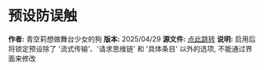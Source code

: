 # 预设防误触

**作者:** 青空莉想做舞台少女的狗
**版本:** 2025/04/29
**源文件:** [点此跳转](https://github.com/StageDog/tavern_resource/tree/main/酒馆助手/预设防误触)
**说明:** 启用后将锁定预设除了 '流式传输'、'请求思维链' 和 '具体条目' 以外的选项, 不能通过界面来修改
